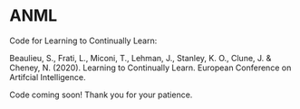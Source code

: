 # ANML
Code for Learning to Continually Learn: 

Beaulieu, S., Frati, L., Miconi, T., Lehman, J., Stanley, K. O., Clune, J. & Cheney, N. (2020). Learning to Continually Learn. European Conference on Artifcial Intelligence.

Code coming soon!  Thank you for your patience.  
